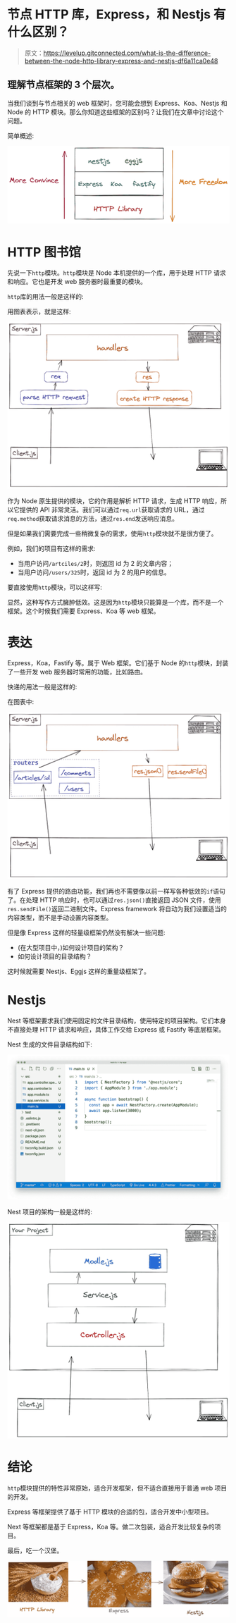 # 节点 HTTP 库，Express，和 Nestjs 有什么区别？

> 原文：<https://levelup.gitconnected.com/what-is-the-difference-between-the-node-http-library-express-and-nestjs-df6a11ca0e48>

## 理解节点框架的 3 个层次。

当我们谈到与节点相关的 web 框架时，您可能会想到 Express、Koa、Nestjs 和 Node 的 HTTP 模块。那么你知道这些框架的区别吗？让我们在文章中讨论这个问题。

简单概述:

![](img/a7c34042a888c55d820388696e2d48f1.png)

# HTTP 图书馆

先说一下`http`模块。`http`模块是 Node 本机提供的一个库，用于处理 HTTP 请求和响应。它也是开发 web 服务器时最重要的模块。

`http`库的用法一般是这样的:

用图表表示，就是这样:

![](img/d8e5054f6f1aae14e3226e2063079032.png)

作为 Node 原生提供的模块，它的作用是解析 HTTP 请求，生成 HTTP 响应，所以它提供的 API 非常灵活。我们可以通过`req.url`获取请求的 URL，通过`req.method`获取请求消息的方法，通过`res.end`发送响应消息。

但是如果我们需要完成一些稍微复杂的需求，使用`http`模块就不是很方便了。

例如，我们的项目有这样的需求:

*   当用户访问`/artciles/2`时，则返回 id 为 2 的文章内容；
*   当用户访问`/users/325`时，返回 id 为 2 的用户的信息。

要直接使用`http`模块，可以这样写:

显然，这种写作方式臃肿低效。这是因为`http`模块只能算是一个库，而不是一个框架。这个时候我们需要 Express、Koa 等 web 框架。

# 表达

Express，Koa，Fastify 等。属于 Web 框架。它们基于 Node 的`http`模块，封装了一些开发 web 服务器时常用的功能，比如路由。

快递的用法一般是这样的:

在图表中:

![](img/3f3176b3b4f9a0b64b73f4a5864ae258.png)

有了 Express 提供的路由功能，我们再也不需要像以前一样写各种低效的`if`语句了。在处理 HTTP 响应时，也可以通过`res.json()`直接返回 JSON 文件，使用`res.sendFile()`返回二进制文件。Express framework 将自动为我们设置适当的内容类型，而不是手动设置内容类型。

但是像 Express 这样的轻量级框架仍然没有解决一些问题:

*   (在大型项目中，)如何设计项目的架构？
*   如何设计项目的目录结构？

这时候就需要 Nestjs、Eggjs 这样的重量级框架了。

# Nestjs

Nest 等框架要求我们使用固定的文件目录结构，使用特定的项目架构。它们本身不直接处理 HTTP 请求和响应，具体工作交给 Express 或 Fastify 等底层框架。

Nest 生成的文件目录结构如下:

![](img/d5b82758d5fd7845e056e615468f0388.png)

Nest 项目的架构一般是这样的:

![](img/83b26dd2405938ef05ce04a34117a18d.png)

# 结论

`http`模块提供的特性非常原始，适合开发框架，但不适合直接用于普通 web 项目的开发。

Express 等框架提供了基于 HTTP 模块的合适的包，适合开发中小型项目。

Next 等框架都是基于 Express，Koa 等。做二次包装，适合开发比较复杂的项目。

最后，吃一个汉堡。

![](img/5161aea6211121fe5ae3002be905a289.png)